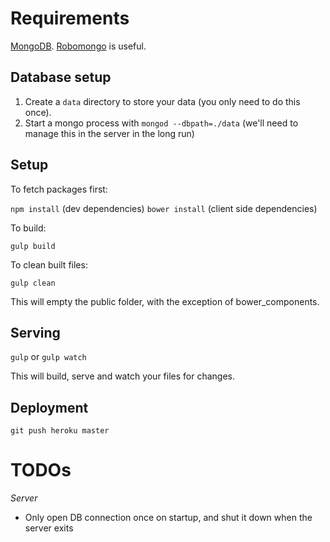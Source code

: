 # Requirements

[MongoDB](https://docs.mongodb.com/manual/tutorial/install-mongodb-on-os-x).
[Robomongo](https://robomongo.org/download) is useful.

## Database setup

1. Create a `data` directory to store your data (you only need to do this once).
1. Start a mongo process with `mongod --dbpath=./data` (we'll need to manage this in the server in the long run)

## Setup

To fetch packages first:

``` npm install ``` (dev dependencies)
``` bower install ``` (client side dependencies)

To build:

``` gulp build ```

To clean built files:

``` gulp clean ```

This will empty the public folder, with the exception of bower_components.

## Serving

``` gulp ``` or
``` gulp watch ```

This will build, serve and watch your files for changes.

## Deployment

``` git push heroku master ```

# TODOs

*Server*

* Only open DB connection once on startup, and shut it down when the server exits
